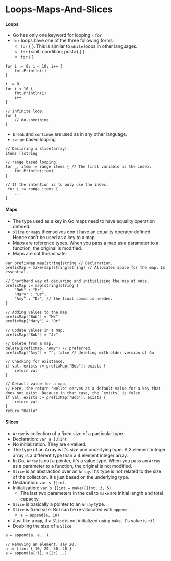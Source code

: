 # Loops-Maps-And-Slices

#### Loops

- Go has only one keyword for looping - `for`
- `for` loops have one of the three following forms:
	+ `for` <condition> { <block-of-code> }. This is similar to `while` loops in other languages.
	+ `for` (<init; condition; post>) { <block-of-code> }
	+ `for` <range> { <block-of-code> }
```
for i := 0; i < 10; i++ {
	fmt.Println(i)
}

i := 0
for i < 10 {
	fmt.Println(i)
	i++
}

// Infinite loop.
for {
	// do-something.
}
```
- `break` and `continue` are used as in any other language.
- `range` based looping
```
// Declaring a slice(array).
items []string

// range based looping.
for _, item := range items { // The first variable is the index.
	fmt.Println(item)
}

// If the intention is to only use the index.
 for i := range items {
	...
}
```

#### Maps
- The type used as a key in Go maps need to have equality operation defined.
- `slice` or `map`s themselves don't have an equality operator defined. Hence can't be used as a key to a map.
- Maps are reference types. When you pass a map as a parameter to a function, the original is modified.
- Maps are not thread safe.
```
var prefixMap map[string]string // Declaration.
prefixMap = make(map[string]string) // Allocates space for the map. Is essential.

// Shorthand way of declaring and initializing the map at once.
prefixMap := map[string]string {
	"Bob" : "Mr",
	"Mary" : "Dr",
	"Amy" : "Dr", // the final comma is needed.
}

// Adding values to the map.
prefixMap["Bob"] = "Mr"
prefixMap["Mary"] = "Dr"

// Update values in a map.
prefixMap["Bob"] = "Jr"

// Delete from a map.
delete(prefixMap, "Amy") // preferred.
prefixMap["Amy"] = "", false // deleting with older version of Go

// Checking for existance.
if val, exists := prefixMap["Bob"]; exists {
	return val
}

// Default value for a map.
// Here, the return "Hello" serves as a default value for a key that does not exist. Because in that case, the `exists` is false.
if val, exists := prefixMap["Bob"]; exists {
	return val
}
return "Hello"
```

#### Slices
- `Array` is collection of a fixed size of a particular type.
- Declaration: `var a [3]int`
- No initialization. They are `0` valued.
- The type of an Array is it's size and underlying type. A 3 element integer array is a different type than a 4 element integer array. 
- In Go, `Array` is not a pointer, it's a value type. When you pass an `Array` as a parameter to a function, the original is not modified.
- `Slice` is an abstraction over an `Array`. It's type is not related to the size of the collection. It's just based on the underlying type.
- Declaration: `var s []int`.
- Initialization: `var s []int = make([]int, 3, 5)`.
	+ The last two parameters in the call to `make` are initial length and total capacity.
- `Slice` is basically a pointer to an `Array` type.
- `Slice` is fixed size. But can be re-allocated with `append`.
	+ `a = append(a, 10)`
- Just like a `map`, if a `Slice` is not initialized using `make`, it's value is `nil`
- Doubling the size of a `Slice`
```
a = append(a, a...)

// Removing an element, say 20.
a := []int { 10, 20, 30, 40 }
a = append(a[:1], a[2:]...)
```
